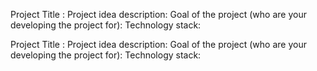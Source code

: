 Project Title : 
Project idea description:
Goal of the project (who are your developing the project for):
Technology stack:


Project Title : 
Project idea description:
Goal of the project (who are your developing the project for):
Technology stack:
